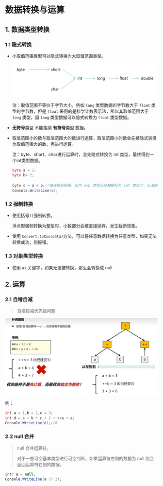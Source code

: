 # 数据转换与运算

## 1. 数据类型转换

### 1.1 隐式转换

* 小取值范围类型可以隐式转换为大取值范围类型。

    ![隐式转换](./assets/%E9%9A%90%E5%BC%8F%E8%BD%AC%E6%8D%A2.png)

    注：取值范围不等价于字节大小，例如 `long` 类型数据的字节数大于 `float` 类型的字节数，但是 `float` 采用的是科学计数表示法，所以其取值范围大于 `long` 类型，固 `long` 类型数据可以隐式转换为 `float` 类型数据。

* **无符号**类型 不能接纳 **有符号**类型 数据。

* 取值范围小的数与取值范围大的数进行运算，取值范围小的数会先被隐式转换为取值范围大的数，再进行运算。

    注：byte、short、char进行运算时，会先隐式转换为 int 类型，最终得到一个int类型数据。

    ````c#
    byte a = 1;
    byte b= 2;
    
    byte c = a + b;//编译器会报错，因为 a+b 类型已经被提升为 int 类型了，无法隐式转换为byte
    Console.WriteLine(c);
    ````

### 1.2 强制转换

* 使用括号`()`强制转换。

    浮点型强制转换为整型时，小数部分会被直接抛弃，发生截断现象。

* 使用 `Convert.toXxx(data)`方法，可以将任意数据转换为任意类型，如果无法转换成功，则报错。

### 1.3 对象类型转换

* 使用 `as` 关键字，如果无法被转换，那么会转换成 null



## 2. 运算

### 2.1 自增自减

> 自增自减优先级问题

![自增自减优先级问题](./assets/%E8%87%AA%E5%A2%9E%E8%87%AA%E5%87%8F%E4%BC%98%E5%85%88%E7%BA%A7%E9%97%AE%E9%A2%98.png)

例：

```C#
int a = 1,b = 2,c = 3;
int d = a + b * c / 2 + ++a + a;
Console.WriteLine(d);//8
```

### 2.2 null 合并

> null 合并运算符。
>
> 对于一些可空基本类型进行可空判断，如果运算符左侧的数据为 null 则会返回运算符右侧的数据。

````c#
int? a = null;
Console.WriteLine(a ?? 2);
````

